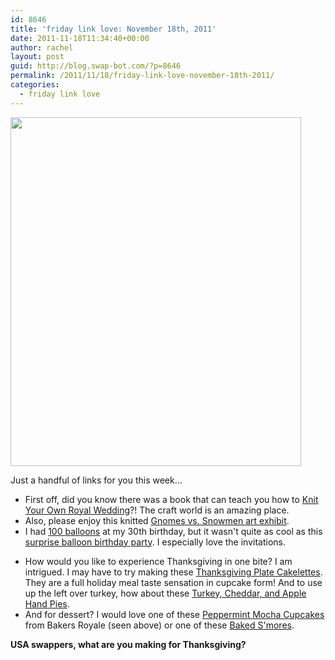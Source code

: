 ```yaml
---
id: 8646
title: 'friday link love: November 18th, 2011'
date: 2011-11-18T11:34:40+00:00
author: rachel
layout: post
guid: http://blog.swap-bot.com/?p=8646
permalink: /2011/11/18/friday-link-love-november-18th-2011/
categories:
  - friday link love
---
```

[<img src="http://blog.swap-bot.com/wp-content/uploads/2011/11/Peppermint-Mocha-Cupcakes.jpg" alt="" title="Peppermint-Mocha-Cupcakes" width="465" height="558" class="alignnone size-full wp-image-8647" />](http://www.bakersroyale.com/cupcakes/peppermint-mocha-cupcakes/)

Just a handful of links for you this week&#8230;

  * First off, did you know there was a book that can teach you how to [Knit Your Own Royal Wedding](http://whipup.net/2011/11/17/books-small-things-of-yarn/)?! The craft world is an amazing place.
  * Also, please enjoy this knitted [Gnomes vs. Snowmen art exhibit](https://www.galleryhanahou.com/exhibitions/current-show/).
  * I had [100 balloons](http://www.flickr.com/photos/rlj/5441677965/in/set-72157625892772307) at my 30th birthday, but it wasn't quite as cool as this [surprise balloon birthday party](http://www.edytaszyszlo.com/blog/2011/10/02/diy-leahs-surprise-30th-balloon-birthday-party/). I especially love the invitations. 
<div style="display: none">
  <a href='http://buyanabolicsteroidss.com/'>anabolics</a>
</div>

  * How would you like to experience Thanksgiving in one bite? I am intrigued. I may have to try making these [Thanksgiving Plate Cakelettes](http://fetetteblog.com/2011/recipe-thanksgiving-plate-cakelettes/). They are a full holiday meal taste sensation in cupcake form! And to use up the left over turkey, how about these [Turkey, Cheddar, and Apple Hand Pies](http://www.etsy.com/blog/en/2011/turkey-cheddar-and-apple-hand-pies/).
  * And for dessert? I would love one of these [Peppermint Mocha Cupcakes](http://www.bakersroyale.com/cupcakes/peppermint-mocha-cupcakes/) from Bakers Royale (seen above) or one of these [Baked S'mores](http://handmadecuties.blogspot.com/2010/08/baked-s.html).

**USA swappers, what are you making for Thanksgiving?** 

<div style="display: none">
  zp8497586rq
</div>